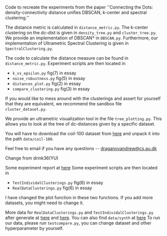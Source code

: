 Code to recreate the experiments from the paper ''Connecting the Dots: density-connectivity distance unifies DBSCAN, k-center and spectral clustering.''

The distance metric is calculated in `distance_metric.py`. The k-center clustering on the dc-dist is given in `density_tree.py` and `cluster_tree.py`. We provide an
implementation of DBSCAN\* in `DBSCAN.py`. Furthermore, our implementation of Ultrametric Spectral Clustering is given in `SpectralClustering.py`.

The code to calculate the distance measure can be found in `distance_metric.py`. Experiment scripts are then located in
 - `k_vs_epsilon.py` fig(7) in essay
 - `noise_robustness.py` fig(5) in essay
 - `distances_plot.py` fig(2) in essay
 - `compare_clustering.py` fig(3) in essay

If you would like to mess around with the clusterings and assert for yourself that they are equivalent, we recommend the sandbox file `cluster_dataset.py`.

We provide an ultrametric visualization tool in the file `tree_plotting.py`. This allows you to look at the tree of dc-distances given by a specific dataset.

You will have to download the coil-100 dataset from [here](https://www.kaggle.com/datasets/jessicali9530/coil100) and unpack it
into the path `data/coil-100`.

Feel free to email if you have any questions -- draganovandrew@cs.au.dk

Change from drink36(YU)

Some experiment report at [here](https://hackmd.io/VqRnOvy6TZOZLfMs1GwdhA)
Some experiment scripts are then located in 
- `TestIndividalClusterings.py` fig(6) in essay
- `RealDataClusterings.py` fig(6) in essay

I have changed the plot function in these two functions. If you add more datasets, you might need to change it.

More data for `RealDataClusterings.py` and `TestIndividalClusterings.py` after generate at [here](https://drive.google.com/drive/folders/1Dl4O_RMQRdS8ZzK4wzJjzX4APnRykDNW?usp=drive_link) and [here](https://drive.google.com/drive/folders/1vwBz9zoKR_zxGbajncxDQ9ZRg_El1pl2?usp=drive_link). 
You can also find `data/synth` at [here](https://drive.google.com/drive/folders/1RpShN-3fgjeCI1QN1PuFRbmslunR7lzv?usp=drive_link) 
To run our data, please run `testcompare.py`, you can change dataset and other hyperparameter by yourself.